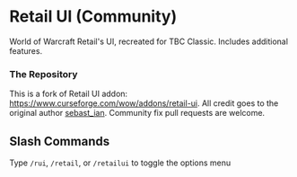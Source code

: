# Retail UI (Community)
World of Warcraft Retail's UI, recreated for TBC Classic. Includes additional features.

### The Repository
This is a fork of Retail UI addon: https://www.curseforge.com/wow/addons/retail-ui.
All credit goes to the original author [sebast_ian](https://www.curseforge.com/members/sebast_ian).  Community fix pull requests are welcome.

## Slash Commands
Type `/rui`, `/retail`, or `/retailui` to toggle the options menu
